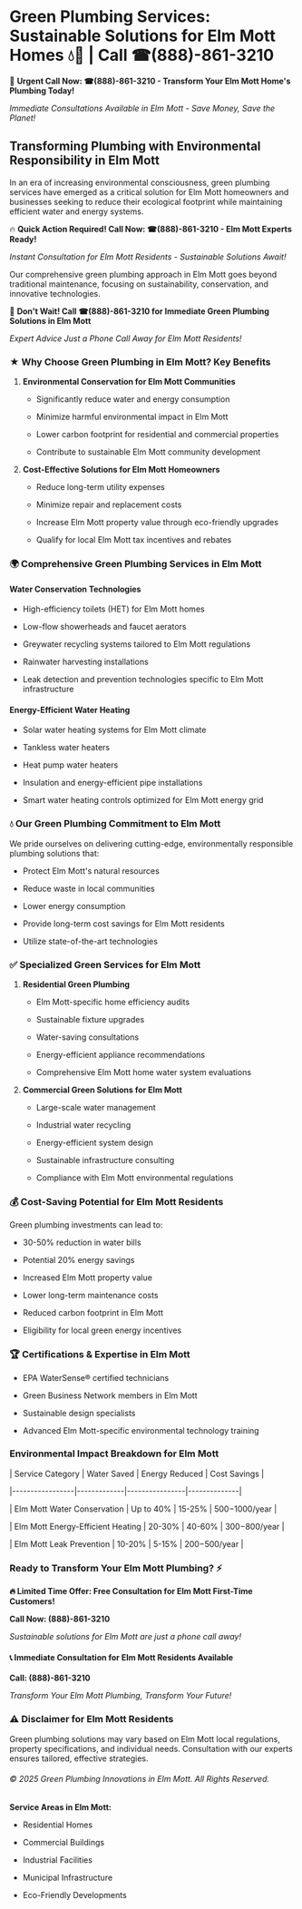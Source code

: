 # Green Plumbing Services: Sustainable Solutions for Elm Mott Homes 💧🌿 | Call ☎(888)-861-3210

🚨 **Urgent Call Now: ☎(888)-861-3210 - Transform Your Elm Mott Home's Plumbing Today!**
*Immediate Consultations Available in Elm Mott - Save Money, Save the Planet!*

## Transforming Plumbing with Environmental Responsibility in Elm Mott

In an era of increasing environmental consciousness, green plumbing services have emerged as a critical solution for Elm Mott homeowners and businesses seeking to reduce their ecological footprint while maintaining efficient water and energy systems. 

🔥 **Quick Action Required! Call Now: ☎(888)-861-3210 - Elm Mott Experts Ready!**
*Instant Consultation for Elm Mott Residents - Sustainable Solutions Await!*

Our comprehensive green plumbing approach in Elm Mott goes beyond traditional maintenance, focusing on sustainability, conservation, and innovative technologies.

🚨 **Don't Wait! Call ☎(888)-861-3210 for Immediate Green Plumbing Solutions in Elm Mott**
*Expert Advice Just a Phone Call Away for Elm Mott Residents!*

### ★ Why Choose Green Plumbing in Elm Mott? Key Benefits

1. **Environmental Conservation for Elm Mott Communities** 
   - Significantly reduce water and energy consumption
   - Minimize harmful environmental impact in Elm Mott
   - Lower carbon footprint for residential and commercial properties
   - Contribute to sustainable Elm Mott community development

2. **Cost-Effective Solutions for Elm Mott Homeowners** 
   - Reduce long-term utility expenses
   - Minimize repair and replacement costs
   - Increase Elm Mott property value through eco-friendly upgrades
   - Qualify for local Elm Mott tax incentives and rebates

### 🌍 Comprehensive Green Plumbing Services in Elm Mott

#### Water Conservation Technologies
- High-efficiency toilets (HET) for Elm Mott homes
- Low-flow showerheads and faucet aerators
- Greywater recycling systems tailored to Elm Mott regulations
- Rainwater harvesting installations
- Leak detection and prevention technologies specific to Elm Mott infrastructure

#### Energy-Efficient Water Heating
- Solar water heating systems for Elm Mott climate
- Tankless water heaters
- Heat pump water heaters
- Insulation and energy-efficient pipe installations
- Smart water heating controls optimized for Elm Mott energy grid

### 💧 Our Green Plumbing Commitment to Elm Mott

We pride ourselves on delivering cutting-edge, environmentally responsible plumbing solutions that:
- Protect Elm Mott's natural resources
- Reduce waste in local communities
- Lower energy consumption
- Provide long-term cost savings for Elm Mott residents
- Utilize state-of-the-art technologies

### ✅ Specialized Green Services for Elm Mott

1. **Residential Green Plumbing**
   - Elm Mott-specific home efficiency audits
   - Sustainable fixture upgrades
   - Water-saving consultations
   - Energy-efficient appliance recommendations
   - Comprehensive Elm Mott home water system evaluations

2. **Commercial Green Solutions for Elm Mott**
   - Large-scale water management
   - Industrial water recycling
   - Energy-efficient system design
   - Sustainable infrastructure consulting
   - Compliance with Elm Mott environmental regulations

### 💰 Cost-Saving Potential for Elm Mott Residents

Green plumbing investments can lead to:
- 30-50% reduction in water bills
- Potential 20% energy savings
- Increased Elm Mott property value
- Lower long-term maintenance costs
- Reduced carbon footprint in Elm Mott
- Eligibility for local green energy incentives

### 🏆 Certifications & Expertise in Elm Mott

- EPA WaterSense® certified technicians
- Green Business Network members in Elm Mott
- Sustainable design specialists
- Advanced Elm Mott-specific environmental technology training

### Environmental Impact Breakdown for Elm Mott

| Service Category | Water Saved | Energy Reduced | Cost Savings |
|-----------------|-------------|----------------|--------------|
| Elm Mott Water Conservation | Up to 40% | 15-25% | $500-$1000/year |
| Elm Mott Energy-Efficient Heating | 20-30% | 40-60% | $300-$800/year |
| Elm Mott Leak Prevention | 10-20% | 5-15% | $200-$500/year |

### Ready to Transform Your Elm Mott Plumbing? ⚡

**🔥 Limited Time Offer: Free Consultation for Elm Mott First-Time Customers!**

**Call Now: (888)-861-3210**
*Sustainable solutions for Elm Mott are just a phone call away!*

#### 📞 Immediate Consultation for Elm Mott Residents Available

**Call: (888)-861-3210**
*Transform Your Elm Mott Plumbing, Transform Your Future!*

### ⚠️ Disclaimer for Elm Mott Residents

Green plumbing solutions may vary based on Elm Mott local regulations, property specifications, and individual needs. Consultation with our experts ensures tailored, effective strategies.

###### © 2025 Green Plumbing Innovations in Elm Mott. All Rights Reserved.

**Service Areas in Elm Mott:** 
- Residential Homes
- Commercial Buildings
- Industrial Facilities
- Municipal Infrastructure
- Eco-Friendly Developments